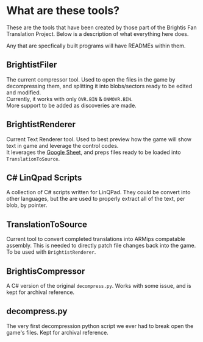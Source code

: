 # What are these tools?

These are the tools that have been created by those part of the Brightis Fan Translation Project. Below is a description of what everything here does.

Any that are specfically built programs will have READMEs within them.

## BrightistFiler

The current compressor tool. Used to open the files in the game by decompressing them, and splitting it into blobs/sectors ready to be edited and modified.  
Currently, it works with only `OVR.BIN` & `ONMOVR.BIN`.  
More support to be added as discoveries are made.

## BrightistRenderer

Current Text Renderer tool. Used to best preview how the game will show text in game and leverage the control codes.  
It leverages the [Google Sheet](https://docs.google.com/spreadsheets/d/16ST1GpUGnfzQkkyA7Y5LqPaeRHxq0L23jmVaQDX_wBU/edit?usp=sharing), and preps files ready to be loaded into `TranslationToSource`.

## C# LinQpad Scripts

A collection of C# scripts written for LinQPad. They could be convert into other languages, but the are used to properly extract all of the text, per blob, by pointer.

## TranslationToSource

Current tool to convert completed translations into ARMips compatable assembly. This is needed to directly patch file changes back into the game.  
To be used with `BrightistRenderer`.

## BrightisCompressor

A C# version of the original `decompress.py`. Works with some issue, and is kept for archival reference.

## decompress.py

The very first decompression python script we ever had to break open the game's files. Kept for archival reference.
